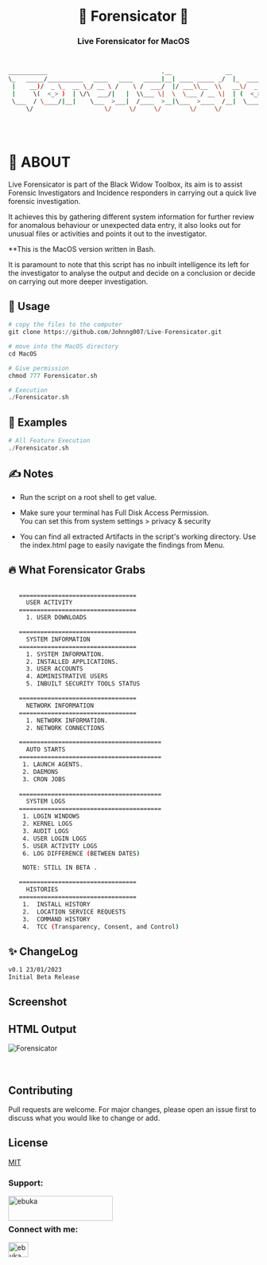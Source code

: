 <h1 align="center">📝 Forensicator 📝</h1>
<h3 align="center">Live Forensicator for MacOS</h3>
                                               
```bash


___________                                .__               __                
\_   _____/__________   ____   ____   _____|__| ____ _____ _/  |_  ___________ 
 |    __)/  _ \_  __ \_/ __ \ /    \ /  ___/  |/ ___\\__  \\   __\/  _ \_  __ \
 |     \(  <_> )  | \/\  ___/|   |  \\___ \|  \  \___ / __ \|  | (  <_> )  | \/
 \___  / \____/|__|    \___  >___|  /____  >__|\___  >____  /__|  \____/|__|   
     \/                    \/     \/     \/        \/     \/                    

                                                                          v0.1 Beta



```


# 🤔 ABOUT

Live Forensicator is part of the Black Widow Toolbox, its aim is to assist Forensic Investigators and Incidence responders in carrying out a quick live forensic investigation.
<p>It achieves this by gathering different system information for further review for anomalous behaviour or unexpected data entry, it also looks out for unusual files or activities and points it out to the investigator.</p>
<p> **This is the MacOS version written in Bash. </p>
<p>It is paramount to note that this script has no inbuilt intelligence its left for the investigator to analyse the output and decide on a conclusion or decide on carrying out more deeper investigation.</p>


## 🔨 Usage

```python
# copy the files to the computer
git clone https://github.com/Johnng007/Live-Forensicator.git

# move into the MacOS directory
cd MacOS

# Give permission
chmod 777 Forensicator.sh

# Execution
./Forensicator.sh

```

## 🥊 Examples

```python
# All Feature Execution
./Forensicator.sh

```

## ✍ Notes
* Run the script on a root shell to get value.<br>

* Make sure your terminal has Full Disk Access Permission.<br>
  You can set this from system settings > privacy & security<br>

* You can find all extracted Artifacts in the script's working directory.
  Use the index.html page to easily navigate the findings from Menu.


## 🔥 What Forensicator Grabs
```bash

   =================================
     USER ACTIVITY
   =================================
     1. USER DOWNLOADS

   =================================
     SYSTEM INFORMATION
   =================================
     1. SYSTEM INFORMATION.
     2. INSTALLED APPLICATIONS.
     3. USER ACCOUNTS
     4. ADMINISTRATIVE USERS
     5. INBUILT SECURITY TOOLS STATUS

   =================================
     NETWORK INFORMATION
   =================================
     1. NETWORK INFORMATION.
     2. NETWORK CONNECTIONS

   ========================================
     AUTO STARTS
   ========================================
    1. LAUNCH AGENTS.
    2. DAEMONS
    3. CRON JOBS
    
   ========================================
     SYSTEM LOGS
   ========================================
    1. LOGIN WINDOWS
    2. KERNEL LOGS
    3. AUDIT LOGS
    4. USER LOGIN LOGS
    5. USER ACTIVITY LOGS
    6. LOG DIFFERENCE (BETWEEN DATES)

    NOTE: STILL IN BETA .

   =================================
     HISTORIES
   =================================
    1.  INSTALL HISTORY
    2.  LOCATION SERVICE REQUESTS
    3.  COMMAND HISTORY
    4.  TCC (Transparency, Consent, and Control)


```

## ✨ ChangeLog
```bash
v0.1 23/01/2023
Initial Beta Release

```

## Screenshot

## HTML Output
<img src="https://i.imgur.com/2VlqwDL.png" alt="Forensicator"  /> <br>
<br></br>

## Contributing
Pull requests are welcome. For major changes, please open an issue first to discuss what you would like to change or add.



## License
[MIT](https://mit.com/licenses/mit/)


<h3 align="left">Support:</h3>
<p><a href="https://ko-fi.com/forensicator"> <img align="left" src="https://cdn.buymeacoffee.com/buttons/v2/default-yellow.png" height="50" width="210" alt="ebuka" /></a></p><br><br>

<h3 align="left">Connect with me:</h3>
<p align="left">
<a href="https://linkedin.com/in/ebuka john onyejegbu" target="blank"><img align="center" src="https://raw.githubusercontent.com/rahuldkjain/github-profile-readme-generator/master/src/images/icons/Social/linked-in-alt.svg" alt="ebuka john onyejegbu" height="30" width="40" /></a>
</p>


